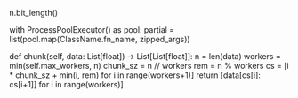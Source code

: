
n.bit_length()

with ProcessPoolExecutor() as pool:
    partial = list(pool.map(ClassName.fn_name, zipped_args))

def chunk(self, data: List[float]) -> List[List[float]]:
    n = len(data)
    workers = min(self.max_workers, n)
    chunk_sz = n // workers
    rem = n % workers
    cs = [i * chunk_sz + min(i, rem) for i in range(workers+1)]
    return [data[cs[i]: cs[i+1]] for i in range(workers)]

